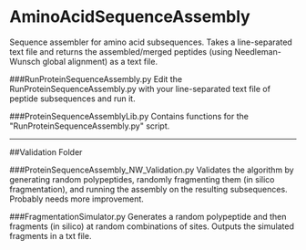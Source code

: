 # AminoAcidSequenceAssembly
Sequence assembler for amino acid subsequences. Takes a line-separated text file and returns the assembled/merged peptides (using Needleman-Wunsch global alignment) as a text file.


###RunProteinSequenceAssembly.py
Edit the RunProteinSequenceAssembly.py with your line-separated text file of peptide subsequences and run it.

###ProteinSequenceAssemblyLib.py 
Contains functions for the "RunProteinSequenceAssembly.py" script.

------------

##Validation Folder

###ProteinSequenceAssembly_NW_Validation.py
Validates the algorithm by generating random polypeptides, randomly fragmenting them (in silico fragmentation), and running the assembly on the resulting subsequences. Probably needs more improvement.

###FragmentationSimulator.py
Generates a random polypeptide and then fragments (in silico) at random combinations of sites. Outputs the simulated fragments in a txt file.
